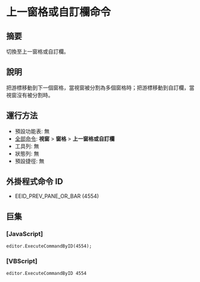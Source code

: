 # 上一窗格或自訂欄命令

## 摘要

切換至上一窗格或自訂欄。

## 說明

把游標移動到下一個窗格，當視窗被分割為多個窗格時；把游標移動到自訂欄，當視窗沒有被分割時。

## 運行方法

- 預設功能表: 無
- [全部命令](../tools/all_commands): **視窗**
\> **窗格**
\> **上一窗格或自訂欄**
- 工具列: 無
- 狀態列: 無
- 預設捷徑: 無

## 外掛程式命令 ID

- EEID\_PREV\_PANE\_OR\_BAR (4554)

## 巨集

### \[JavaScript\]

```
editor.ExecuteCommandByID(4554);
```

### \[VBScript\]

```
editor.ExecuteCommandByID 4554
```
